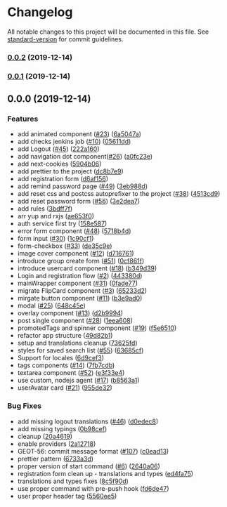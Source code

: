 # Changelog

All notable changes to this project will be documented in this file. See [standard-version](https://github.com/conventional-changelog/standard-version) for commit guidelines.

### [0.0.2](https://github.com/mariusz-kabala/gtms-frontend/compare/v0.0.1...v0.0.2) (2019-12-14)

### [0.0.1](https://github.com/mariusz-kabala/gtms-frontend/compare/v0.0.0...v0.0.1) (2019-12-14)

## 0.0.0 (2019-12-14)


### Features

* add animated component ([#23](https://github.com/mariusz-kabala/gtms-frontend/issues/23)) ([6a5047a](https://github.com/mariusz-kabala/gtms-frontend/commit/6a5047a5b26c9851a1ef4a3d470466aabbdd7105))
* add checks jenkins job ([#10](https://github.com/mariusz-kabala/gtms-frontend/issues/10)) ([05611dd](https://github.com/mariusz-kabala/gtms-frontend/commit/05611dd54671255b50a1b02a8e31f23042f69d75))
* add Logout ([#45](https://github.com/mariusz-kabala/gtms-frontend/issues/45)) ([222a160](https://github.com/mariusz-kabala/gtms-frontend/commit/222a1609a92065b4a8d5343caf88f8949fd5fc35))
* add navigation dot component([#26](https://github.com/mariusz-kabala/gtms-frontend/issues/26)) ([a0fc23e](https://github.com/mariusz-kabala/gtms-frontend/commit/a0fc23e83e6dbcc57228934e0cabaddaceee540c))
* add next-cookies ([5904b06](https://github.com/mariusz-kabala/gtms-frontend/commit/5904b06d42dd939d8cbdbd75f09543d4ff94a674))
* add prettier to the project ([dc8b7e9](https://github.com/mariusz-kabala/gtms-frontend/commit/dc8b7e9e1695e3709138564a4514f6ed40f10197))
* add registration form ([d6af156](https://github.com/mariusz-kabala/gtms-frontend/commit/d6af1568eec45b23f46dc818f9efc2f667a3af24))
* add remind password page ([#49](https://github.com/mariusz-kabala/gtms-frontend/issues/49)) ([3eb988d](https://github.com/mariusz-kabala/gtms-frontend/commit/3eb988dda995b732efe30c0a0688fe1fb45c3432))
* add reset css and postcss autoprefixer to the project ([#38](https://github.com/mariusz-kabala/gtms-frontend/issues/38)) ([4513cd9](https://github.com/mariusz-kabala/gtms-frontend/commit/4513cd9e3e594afcb5bd96d54fec8524d71d4b09))
* add reset password form ([#56](https://github.com/mariusz-kabala/gtms-frontend/issues/56)) ([3e2dea7](https://github.com/mariusz-kabala/gtms-frontend/commit/3e2dea70dd2cb5ead5d9008ec9a1b46196f86e96))
* add rules ([3bdff7f](https://github.com/mariusz-kabala/gtms-frontend/commit/3bdff7f4f2a2a794d309ccc25a5184ece7ad99a7))
* arr yup and rxjs ([ae653f0](https://github.com/mariusz-kabala/gtms-frontend/commit/ae653f03903e6997dc2c177483ab96c081058a35))
* auth service first try ([158e587](https://github.com/mariusz-kabala/gtms-frontend/commit/158e587b28577a31df61e09958a6439ebc3dde76))
* error form component ([#48](https://github.com/mariusz-kabala/gtms-frontend/issues/48)) ([5718b4d](https://github.com/mariusz-kabala/gtms-frontend/commit/5718b4d84014bbddd89fa63acfcd7e81dd377dc1))
* form input ([#30](https://github.com/mariusz-kabala/gtms-frontend/issues/30)) ([1c90cf1](https://github.com/mariusz-kabala/gtms-frontend/commit/1c90cf10586d7d5bcc3847564dc56a545cb171a9))
* form-checkbox ([#33](https://github.com/mariusz-kabala/gtms-frontend/issues/33)) ([de35c9e](https://github.com/mariusz-kabala/gtms-frontend/commit/de35c9e7546d4b24c07c2819857985b62dd795bf))
* image cover component ([#12](https://github.com/mariusz-kabala/gtms-frontend/issues/12)) ([d716761](https://github.com/mariusz-kabala/gtms-frontend/commit/d7167617a2d5321bba240354489ffeabbde1c083))
* introduce group create form ([#51](https://github.com/mariusz-kabala/gtms-frontend/issues/51)) ([0cf861f](https://github.com/mariusz-kabala/gtms-frontend/commit/0cf861f7925ff0d9016769800e2ebe5afd7268d2))
* introduce usercard component ([#18](https://github.com/mariusz-kabala/gtms-frontend/issues/18)) ([b349d39](https://github.com/mariusz-kabala/gtms-frontend/commit/b349d39aa0a4b518363c5e94f620b7235d87d658))
* Login and registration flow ([#2](https://github.com/mariusz-kabala/gtms-frontend/issues/2)) ([443380d](https://github.com/mariusz-kabala/gtms-frontend/commit/443380de0d1842569e1480344a000388aba8a1fd))
* mainWrapper component ([#31](https://github.com/mariusz-kabala/gtms-frontend/issues/31)) ([0fade77](https://github.com/mariusz-kabala/gtms-frontend/commit/0fade7798e20bdda621dfc4ec98f0eec0931a915))
* migrate FlipCard component ([#3](https://github.com/mariusz-kabala/gtms-frontend/issues/3)) ([65233d2](https://github.com/mariusz-kabala/gtms-frontend/commit/65233d20fe1dc5c1b75576bb77a0a7066f42867a))
* mirgate button component ([#11](https://github.com/mariusz-kabala/gtms-frontend/issues/11)) ([b3e9ad0](https://github.com/mariusz-kabala/gtms-frontend/commit/b3e9ad06dad5fb43ee8ed70162cb5d4a88434256))
* modal ([#25](https://github.com/mariusz-kabala/gtms-frontend/issues/25)) ([648c45e](https://github.com/mariusz-kabala/gtms-frontend/commit/648c45e4583e7ce7353852877f60f5a92f80ed6b))
* overlay component ([#13](https://github.com/mariusz-kabala/gtms-frontend/issues/13)) ([d2b9994](https://github.com/mariusz-kabala/gtms-frontend/commit/d2b9994f78e4c4bb81b57b7f3de161003030f18c))
* post single component ([#28](https://github.com/mariusz-kabala/gtms-frontend/issues/28)) ([1eea608](https://github.com/mariusz-kabala/gtms-frontend/commit/1eea6080e18fecce3bd3aba321a79a3f46f8c21d))
* promotedTags and spinner component ([#19](https://github.com/mariusz-kabala/gtms-frontend/issues/19)) ([f5e6510](https://github.com/mariusz-kabala/gtms-frontend/commit/f5e6510025570257cc1a25e45e8f87d4410e21f2))
* refactor app structure ([49d82b1](https://github.com/mariusz-kabala/gtms-frontend/commit/49d82b1fdf3628984859955cf3b601025a56719f))
* setup and translations cleanup ([73625fd](https://github.com/mariusz-kabala/gtms-frontend/commit/73625fdaab2ffb780ca83498f7a0880f8eaf9419))
* styles for saved search list ([#55](https://github.com/mariusz-kabala/gtms-frontend/issues/55)) ([63685cf](https://github.com/mariusz-kabala/gtms-frontend/commit/63685cf1afe4784d504c8b22bdfb4b578f05b9d9))
* Support for locales ([6d9cef3](https://github.com/mariusz-kabala/gtms-frontend/commit/6d9cef32db4965ef9b5384758adef223afd9c408))
* tags components ([#14](https://github.com/mariusz-kabala/gtms-frontend/issues/14)) ([7fb7cdb](https://github.com/mariusz-kabala/gtms-frontend/commit/7fb7cdb8374eea045c60bbf5c406c5256fffd750))
* textarea component ([#52](https://github.com/mariusz-kabala/gtms-frontend/issues/52)) ([e3f33e4](https://github.com/mariusz-kabala/gtms-frontend/commit/e3f33e45edccb09ce9749a8dacae6cd9293dcce5))
* use custom, nodejs agent ([#17](https://github.com/mariusz-kabala/gtms-frontend/issues/17)) ([b8563a1](https://github.com/mariusz-kabala/gtms-frontend/commit/b8563a1f2ca36e0525f2d498820adf50ad44c326))
* userAvatar card ([#21](https://github.com/mariusz-kabala/gtms-frontend/issues/21)) ([955de32](https://github.com/mariusz-kabala/gtms-frontend/commit/955de3276742e1d23335b6da99c3ad018175f7d5))


### Bug Fixes

* add missing logout translations ([#46](https://github.com/mariusz-kabala/gtms-frontend/issues/46)) ([d0edec8](https://github.com/mariusz-kabala/gtms-frontend/commit/d0edec8e81b52d0ed1a125194e66d0788570b526))
* add missing typings ([0b98cef](https://github.com/mariusz-kabala/gtms-frontend/commit/0b98cef783729fac7cc60fd0213de8853b5470ca))
* cleanup ([20a4619](https://github.com/mariusz-kabala/gtms-frontend/commit/20a46199f86221765f29d5a156b09310bef9f6ee))
* enable providers ([2a12718](https://github.com/mariusz-kabala/gtms-frontend/commit/2a12718dd9aadb0e10d63ef82131c318a9138428))
* GEOT-56: commit message format ([#107](https://github.com/mariusz-kabala/gtms-frontend/issues/107)) ([c0ead13](https://github.com/mariusz-kabala/gtms-frontend/commit/c0ead13ca190e8afa651d96784a6b8e9893071c0))
* prettier pattern ([6733a3d](https://github.com/mariusz-kabala/gtms-frontend/commit/6733a3dec7b399eddd85414495733f4b1bbac983))
* proper version of start command ([#6](https://github.com/mariusz-kabala/gtms-frontend/issues/6)) ([2640a06](https://github.com/mariusz-kabala/gtms-frontend/commit/2640a0663966fc175aaa062cb9b1e7b56356a500))
* registration form clean up - translations and types ([ed4fa75](https://github.com/mariusz-kabala/gtms-frontend/commit/ed4fa7526ed90774c308d2dffac0623ed37b106c))
* translations and types fixes ([8c5f90d](https://github.com/mariusz-kabala/gtms-frontend/commit/8c5f90d757a983a09c8921ab0ce5a8ec5a7ce0eb))
* use proper command with pre-push hook ([fd6de47](https://github.com/mariusz-kabala/gtms-frontend/commit/fd6de47d2ff11b607edb78b62159840c15248d79))
* user proper header tag ([5560ee5](https://github.com/mariusz-kabala/gtms-frontend/commit/5560ee5d6b785b0caa21e2297d6891d51470b9fc))
